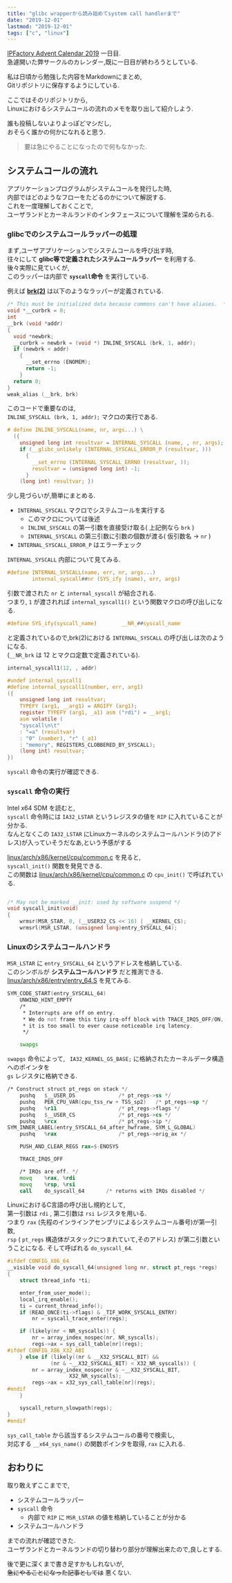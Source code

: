 ```yaml
---
title: "glibc wrapperから読み始めてsystem call handlerまで"
date: "2019-12-01"
lastmod: "2019-12-01"
tags: ["c", "linux"]
---
```


[IPFactory Advent Calendar 2019](https://qiita.com/advent-calendar/2019/ipfactory) 一日目.  
急遽開いた弊サークルのカレンダー,既に一日目が終わろうとしている.  

私は日頃から勉強した内容をMarkdownにまとめ,  
Gitリポジトリに保存するようにしている.  

ここではそのリポジトリから,  
Linuxにおけるシステムコールの流れのメモを取り出して紹介しよう.  

誰も投稿しないよりよっぽどマシだし,  
おそらく誰かの何かになれると思う.  

> 要は急にやることになったので何もなかった.

## システムコールの流れ

アプリケーションプログラムがシステムコールを発行した時,  
内部ではどのようなフローをたどるのかについて解説する.  
これを一度理解しておくことで,  
ユーザランドとカーネルランドのインタフェースについて理解を深められる.  

### glibcでのシステムコールラッパーの処理

まず,ユーザアプリケーションでシステムコールを呼び出す時,  
往々にして **glibc等で定義されたシステムコールラッパー** を利用する.  
後々実際に見ていくが,  
このラッパーは内部で **`syscall`命令** を実行している.

例えば **[brk(2)](https://code.woboq.org/userspace/glibc/sysdeps/unix/sysv/linux/x86_64/brk.c.html#31)** は以下のようなラッパーが定義されている.  

```c
/* This must be initialized data because commons can't have aliases.  */
void *__curbrk = 0;
int
__brk (void *addr)
{
  void *newbrk;
  __curbrk = newbrk = (void *) INLINE_SYSCALL (brk, 1, addr);
  if (newbrk < addr)
    {
      __set_errno (ENOMEM);
      return -1;
    }
  return 0;
}
weak_alias (__brk, brk)

```

このコードで重要なのは,  
`INLINE_SYSCALL (brk, 1, addr);` マクロの実行である.  

```c
# define INLINE_SYSCALL(name, nr, args...) \
  ({                                                                              \
    unsigned long int resultvar = INTERNAL_SYSCALL (name, , nr, args);              \
    if (__glibc_unlikely (INTERNAL_SYSCALL_ERROR_P (resultvar, )))              \
      {                                                                              \
        __set_errno (INTERNAL_SYSCALL_ERRNO (resultvar, ));                      \
        resultvar = (unsigned long int) -1;                                      \
      }                                                                              \
    (long int) resultvar; })
```

少し見づらいが,簡単にまとめる.  

- `INTERNAL_SYSCALL` マクロでシステムコールを実行する
  - このマクロについては後述
  - `INLINE_SYSCALL` の第一引数を直接受け取る( 上記例なら `brk` )
  - `INTERNAL_SYSCALL` の第三引数に引数の個数が渡る( 仮引数名 -> `nr` )
- `INTERNAL_SYSCALL_ERROR_P` はエラーチェック

`INTERNAL_SYSCALL` 内部について見てみる.  

```c
#define INTERNAL_SYSCALL(name, err, nr, args...)                        \
        internal_syscall##nr (SYS_ify (name), err, args)

```

引数で渡された `nr` と `internal_syscall` が結合される.  
つまり, `1` が渡されれば `internal_syscall1()` という関数マクロの呼び出しになる.  

```c
#define SYS_ify(syscall_name)        __NR_##syscall_name
```

と定義されているので,brk(2)における `INTERNAL_SYSCALL` の呼び出しは次のようになる.  
(`__NR_brk` は 12 とマクロ定数で定義されている).

```c
internal_syscall1(12, , addr)
```

```c
#undef internal_syscall1
#define internal_syscall1(number, err, arg1)                                \
({                                                                        \
    unsigned long int resultvar;                                        \
    TYPEFY (arg1, __arg1) = ARGIFY (arg1);                                 \
    register TYPEFY (arg1, _a1) asm ("rdi") = __arg1;                        \
    asm volatile (                                                        \
    "syscall\n\t"                                                        \
    : "=a" (resultvar)                                                        \
    : "0" (number), "r" (_a1)                                                \
    : "memory", REGISTERS_CLOBBERED_BY_SYSCALL);                        \
    (long int) resultvar;                                                \
})
```

`syscall` 命令の実行が確認できる.  

### `syscall` 命令の実行

Intel x64 SDM を読むと,  
`syscall` 命令時には `IA32_LSTAR` というレジスタの値を `RIP` に入れていることが分かる.  
なんとなくこの `IA32_LSTAR` にLinuxカーネルのシステムコールハンドラ(のアドレス)が入っていそうだなあ,という予感がする  

[linux/arch/x86/kernel/cpu/common.c](https://github.com/torvalds/linux/blob/master/arch/x86/kernel/cpu/common.c) を見ると,  
`syscall_init()` 関数を発見できる.  
この関数は [linux/arch/x86/kernel/cpu/common.c](https://github.com/torvalds/linux/blob/master/arch/x86/kernel/cpu/common.c)  の `cpu_init()` で呼ばれている.  

```c

/* May not be marked __init: used by software suspend */
void syscall_init(void)
{
	wrmsr(MSR_STAR, 0, (__USER32_CS << 16) | __KERNEL_CS);
	wrmsrl(MSR_LSTAR, (unsigned long)entry_SYSCALL_64);
``` 

### Linuxのシステムコールハンドラ

`MSR_LSTAR` に `entry_SYSCALL_64` というアドレスを格納している.  
このシンボルが **システムコールハンドラ** だと推測できる.  
[linux/arch/x86/entry/entry_64.S](https://github.com/torvalds/linux/blob/master/arch/x86/entry/entry_64.S) を見てみる.  

```asm
SYM_CODE_START(entry_SYSCALL_64)
	UNWIND_HINT_EMPTY
	/*
	 * Interrupts are off on entry.
	 * We do not frame this tiny irq-off block with TRACE_IRQS_OFF/ON,
	 * it is too small to ever cause noticeable irq latency.
	 */

	swapgs
```

`swapgs` 命令によって, ` IA32_KERNEL_GS_BASE;` に格納されたカーネルデータ構造へのポインタを  
`gs` レジスタに格納できる.  

```asm
/* Construct struct pt_regs on stack */
	pushq	$__USER_DS				/* pt_regs->ss */
	pushq	PER_CPU_VAR(cpu_tss_rw + TSS_sp2)	/* pt_regs->sp */
	pushq	%r11					/* pt_regs->flags */
	pushq	$__USER_CS				/* pt_regs->cs */
	pushq	%rcx					/* pt_regs->ip */
SYM_INNER_LABEL(entry_SYSCALL_64_after_hwframe, SYM_L_GLOBAL)
	pushq	%rax					/* pt_regs->orig_ax */

	PUSH_AND_CLEAR_REGS rax=$-ENOSYS

	TRACE_IRQS_OFF

	/* IRQs are off. */
	movq	%rax, %rdi
	movq	%rsp, %rsi
	call	do_syscall_64		/* returns with IRQs disabled */

```

LinuxにおけるC言語の呼び出し規約として,  
第一引数は `rdi` , 第二引数は `rsi` レジスタを用いる.  
つまり `rax` (先程のインラインアセンブリによるシステムコール番号)が第一引数,  
`rsp` ( `pt_regs` 構造体がスタックにつまれていて,そのアドレス) が第二引数ということになる.
そして呼ばれる `do_syscall_64`.  

```c
#ifdef CONFIG_X86_64
__visible void do_syscall_64(unsigned long nr, struct pt_regs *regs)
{
	struct thread_info *ti;

	enter_from_user_mode();
	local_irq_enable();
	ti = current_thread_info();
	if (READ_ONCE(ti->flags) & _TIF_WORK_SYSCALL_ENTRY)
		nr = syscall_trace_enter(regs);

	if (likely(nr < NR_syscalls)) {
		nr = array_index_nospec(nr, NR_syscalls);
		regs->ax = sys_call_table[nr](regs);
#ifdef CONFIG_X86_X32_ABI
	} else if (likely((nr & __X32_SYSCALL_BIT) &&
			  (nr & ~__X32_SYSCALL_BIT) < X32_NR_syscalls)) {
		nr = array_index_nospec(nr & ~__X32_SYSCALL_BIT,
					X32_NR_syscalls);
		regs->ax = x32_sys_call_table[nr](regs);
#endif
	}

	syscall_return_slowpath(regs);
}
#endif
```

`sys_call_table` から該当するシステムコールの番号で検索し,  
対応する `__x64_sys_name()`  の関数ポインタを取得, `rax` に入れる.  

## おわりに

取り敢えずここまでで,  

- システムコールラッパー
- `syscall` 命令
  - 内部で `RIP` に `MSR_LSTAR` の値を格納していることが分かる
- システムコールハンドラ

までの流れが確認できた.  
ユーザランドとカーネルランドの切り替わり部分が理解出来たので,良しとする.  

後で更に深くまで書き足すかもしれないが,  
~~急にやることになった記事としては~~ 悪くない.  
